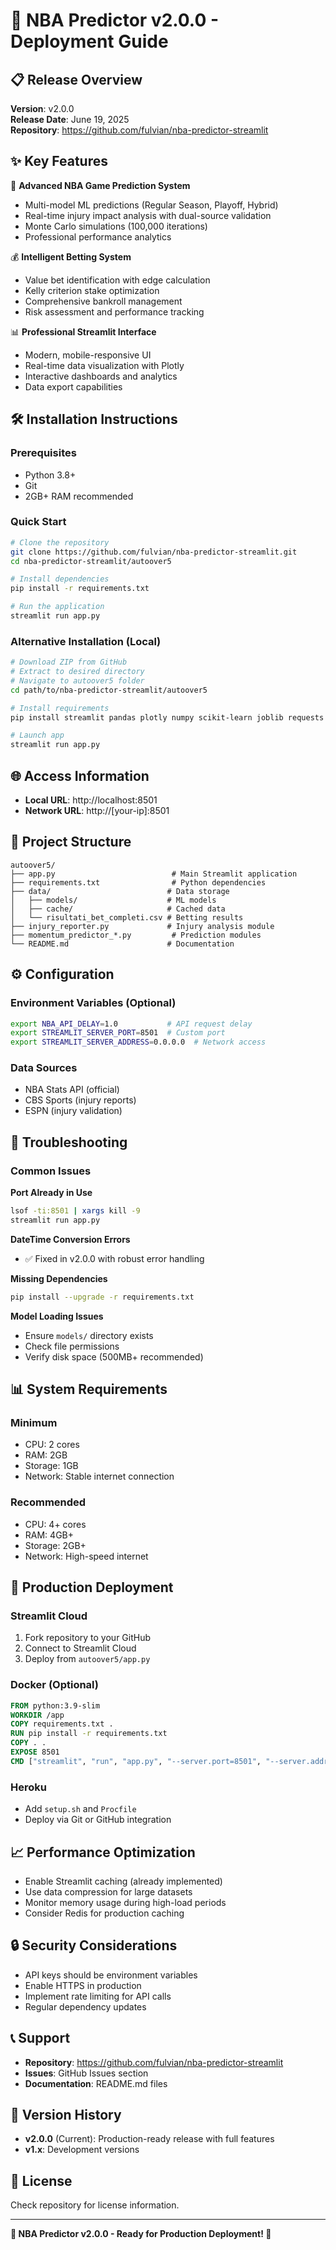 # 🚀 NBA Predictor v2.0.0 - Deployment Guide

## 📋 Release Overview

**Version**: v2.0.0  
**Release Date**: June 19, 2025  
**Repository**: https://github.com/fulvian/nba-predictor-streamlit  

## ✨ Key Features

🏀 **Advanced NBA Game Prediction System**
- Multi-model ML predictions (Regular Season, Playoff, Hybrid)
- Real-time injury impact analysis with dual-source validation
- Monte Carlo simulations (100,000 iterations)
- Professional performance analytics

💰 **Intelligent Betting System**
- Value bet identification with edge calculation
- Kelly criterion stake optimization
- Comprehensive bankroll management
- Risk assessment and performance tracking

📊 **Professional Streamlit Interface**
- Modern, mobile-responsive UI
- Real-time data visualization with Plotly
- Interactive dashboards and analytics
- Data export capabilities

## 🛠 Installation Instructions

### Prerequisites
- Python 3.8+
- Git
- 2GB+ RAM recommended

### Quick Start

```bash
# Clone the repository
git clone https://github.com/fulvian/nba-predictor-streamlit.git
cd nba-predictor-streamlit/autoover5

# Install dependencies
pip install -r requirements.txt

# Run the application
streamlit run app.py
```

### Alternative Installation (Local)

```bash
# Download ZIP from GitHub
# Extract to desired directory
# Navigate to autoover5 folder
cd path/to/nba-predictor-streamlit/autoover5

# Install requirements
pip install streamlit pandas plotly numpy scikit-learn joblib requests beautifulsoup4

# Launch app
streamlit run app.py
```

## 🌐 Access Information

- **Local URL**: http://localhost:8501
- **Network URL**: http://[your-ip]:8501

## 📁 Project Structure

```
autoover5/
├── app.py                          # Main Streamlit application
├── requirements.txt                # Python dependencies
├── data/                          # Data storage
│   ├── models/                    # ML models
│   ├── cache/                     # Cached data
│   └── risultati_bet_completi.csv # Betting results
├── injury_reporter.py             # Injury analysis module
├── momentum_predictor_*.py         # Prediction modules
└── README.md                      # Documentation
```

## ⚙️ Configuration

### Environment Variables (Optional)
```bash
export NBA_API_DELAY=1.0           # API request delay
export STREAMLIT_SERVER_PORT=8501  # Custom port
export STREAMLIT_SERVER_ADDRESS=0.0.0.0  # Network access
```

### Data Sources
- NBA Stats API (official)
- CBS Sports (injury reports)
- ESPN (injury validation)

## 🔧 Troubleshooting

### Common Issues

**Port Already in Use**
```bash
lsof -ti:8501 | xargs kill -9
streamlit run app.py
```

**DateTime Conversion Errors**
- ✅ Fixed in v2.0.0 with robust error handling

**Missing Dependencies**
```bash
pip install --upgrade -r requirements.txt
```

**Model Loading Issues**
- Ensure `models/` directory exists
- Check file permissions
- Verify disk space (500MB+ recommended)

## 📊 System Requirements

### Minimum
- CPU: 2 cores
- RAM: 2GB
- Storage: 1GB
- Network: Stable internet connection

### Recommended
- CPU: 4+ cores
- RAM: 4GB+
- Storage: 2GB+
- Network: High-speed internet

## 🚀 Production Deployment

### Streamlit Cloud
1. Fork repository to your GitHub
2. Connect to Streamlit Cloud
3. Deploy from `autoover5/app.py`

### Docker (Optional)
```dockerfile
FROM python:3.9-slim
WORKDIR /app
COPY requirements.txt .
RUN pip install -r requirements.txt
COPY . .
EXPOSE 8501
CMD ["streamlit", "run", "app.py", "--server.port=8501", "--server.address=0.0.0.0"]
```

### Heroku
- Add `setup.sh` and `Procfile`
- Deploy via Git or GitHub integration

## 📈 Performance Optimization

- Enable Streamlit caching (already implemented)
- Use data compression for large datasets
- Monitor memory usage during high-load periods
- Consider Redis for production caching

## 🔒 Security Considerations

- API keys should be environment variables
- Enable HTTPS in production
- Implement rate limiting for API calls
- Regular dependency updates

## 📞 Support

- **Repository**: https://github.com/fulvian/nba-predictor-streamlit
- **Issues**: GitHub Issues section
- **Documentation**: README.md files

## 🔄 Version History

- **v2.0.0** (Current): Production-ready release with full features
- **v1.x**: Development versions

## 📝 License

Check repository for license information.

---

**🏀 NBA Predictor v2.0.0 - Ready for Production Deployment! 🚀** 